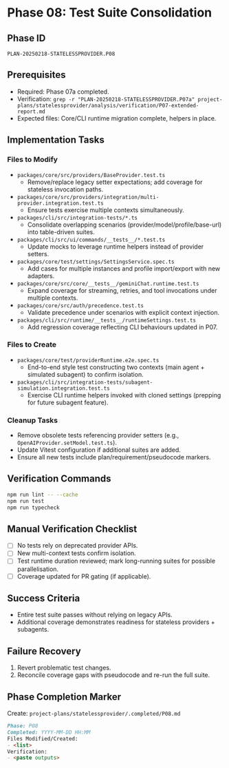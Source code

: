 # Phase 08: Test Suite Consolidation

## Phase ID

`PLAN-20250218-STATELESSPROVIDER.P08`

## Prerequisites

- Required: Phase 07a completed.
- Verification: `grep -r "PLAN-20250218-STATELESSPROVIDER.P07a" project-plans/statelessprovider/analysis/verification/P07-extended-report.md`
- Expected files: Core/CLI runtime migration complete, helpers in place.

## Implementation Tasks

### Files to Modify

- `packages/core/src/providers/BaseProvider.test.ts`
  - Remove/replace legacy setter expectations; add coverage for stateless invocation paths.
- `packages/core/src/providers/integration/multi-provider.integration.test.ts`
  - Ensure tests exercise multiple contexts simultaneously.
- `packages/cli/src/integration-tests/*.ts`
  - Consolidate overlapping scenarios (provider/model/profile/base-url) into table-driven suites.
- `packages/cli/src/ui/commands/__tests__/*.test.ts`
  - Update mocks to leverage runtime helpers instead of provider setters.
- `packages/core/test/settings/SettingsService.spec.ts`
  - Add cases for multiple instances and profile import/export with new adapters.
- `packages/core/src/core/__tests__/geminiChat.runtime.test.ts`
  - Expand coverage for streaming, retries, and tool invocations under multiple contexts.
- `packages/core/src/auth/precedence.test.ts`
  - Validate precedence under scenarios with explicit context injection.
- `packages/cli/src/runtime/__tests__/runtimeSettings.test.ts`
  - Add regression coverage reflecting CLI behaviours updated in P07.

### Files to Create

- `packages/core/test/providerRuntime.e2e.spec.ts`
  - End-to-end style test constructing two contexts (main agent + simulated subagent) to confirm isolation.
- `packages/cli/src/integration-tests/subagent-simulation.integration.test.ts`
  - Exercise CLI runtime helpers invoked with cloned settings (prepping for future subagent feature).

### Cleanup Tasks

- Remove obsolete tests referencing provider setters (e.g., `OpenAIProvider.setModel.test.ts`).
- Update Vitest configuration if additional suites are added.
- Ensure all new tests include plan/requirement/pseudocode markers.

## Verification Commands

```bash
npm run lint -- --cache
npm run test
npm run typecheck
```

## Manual Verification Checklist

- [ ] No tests rely on deprecated provider APIs.
- [ ] New multi-context tests confirm isolation.
- [ ] Test runtime duration reviewed; mark long-running suites for possible parallelisation.
- [ ] Coverage updated for PR gating (if applicable).

## Success Criteria

- Entire test suite passes without relying on legacy APIs.
- Additional coverage demonstrates readiness for stateless providers + subagents.

## Failure Recovery

1. Revert problematic test changes.
2. Reconcile coverage gaps with pseudocode and re-run the full suite.

## Phase Completion Marker

Create: `project-plans/statelessprovider/.completed/P08.md`

```markdown
Phase: P08
Completed: YYYY-MM-DD HH:MM
Files Modified/Created:
- <list>
Verification:
- <paste outputs>
```
